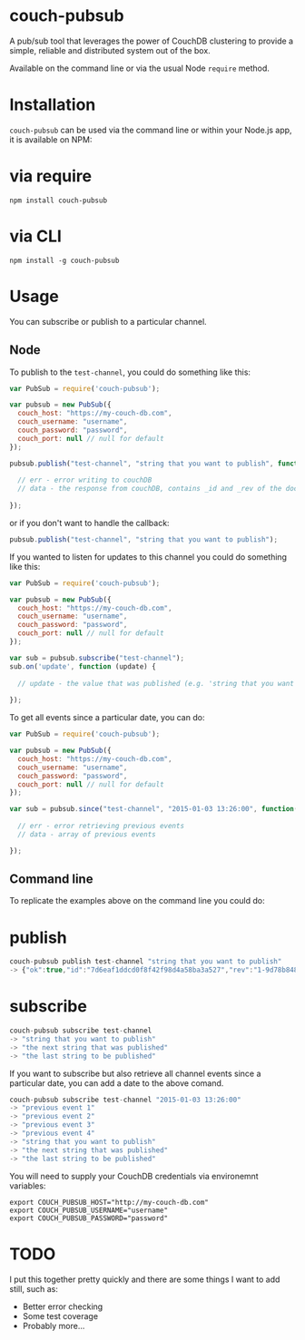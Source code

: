 # couch-pubsub

A pub/sub tool that leverages the power of CouchDB clustering to provide a simple, reliable and distributed system out of the box.

Available on the command line or via the usual Node `require` method.

# Installation 

`couch-pubsub` can be used via the command line or within your Node.js app, it is available on NPM:


# via require

```
npm install couch-pubsub
```

# via CLI

```
npm install -g couch-pubsub
```

# Usage

You can subscribe or publish to a particular channel.

## Node

To publish to the `test-channel`, you could do something like this:

``` js
var PubSub = require('couch-pubsub');

var pubsub = new PubSub({
  couch_host: "https://my-couch-db.com",
  couch_username: "username",
  couch_password: "password",
  couch_port: null // null for default
});

pubsub.publish("test-channel", "string that you want to publish", function(err, data) {
  
  // err - error writing to couchDB
  // data - the response from couchDB, contains _id and _rev of the doc
  
});
```

or if you don't want to handle the callback:

``` js
pubsub.publish("test-channel", "string that you want to publish");
```

If you wanted to listen for updates to this channel you could do something like this:

``` js
var PubSub = require('couch-pubsub');

var pubsub = new PubSub({
  couch_host: "https://my-couch-db.com",
  couch_username: "username",
  couch_password: "password",
  couch_port: null // null for default
});

var sub = pubsub.subscribe("test-channel");
sub.on('update', function (update) {
    
  // update - the value that was published (e.g. 'string that you want to publish' from above')
    
});
```

To get all events since a particular date, you can do:

``` js
var PubSub = require('couch-pubsub');

var pubsub = new PubSub({
  couch_host: "https://my-couch-db.com",
  couch_username: "username",
  couch_password: "password",
  couch_port: null // null for default
});

var sub = pubsub.since("test-channel", "2015-01-03 13:26:00", function(err, data) {
  
  // err - error retrieving previous events
  // data - array of previous events

});
```

## Command line

To replicate the examples above on the command line you could do:

# publish

``` js
couch-pubsub publish test-channel "string that you want to publish"
-> {"ok":true,"id":"7d6eaf1ddcd0f8f42f98d4a58ba3a527","rev":"1-9d78b84800709cf0d8446f2147c74d75"}
```

# subscribe

``` js
couch-pubsub subscribe test-channel
-> "string that you want to publish"
-> "the next string that was published"
-> "the last string to be published"
```

If you want to subscribe but also retrieve all channel events since a particular date, you can add a date to the above comand.

``` js
couch-pubsub subscribe test-channel "2015-01-03 13:26:00"
-> "previous event 1"
-> "previous event 2"
-> "previous event 3"
-> "previous event 4"
-> "string that you want to publish"
-> "the next string that was published"
-> "the last string to be published"
```

You will need to supply your CouchDB credentials via environemnt variables:

```
export COUCH_PUBSUB_HOST="http://my-couch-db.com"
export COUCH_PUBSUB_USERNAME="username"
export COUCH_PUBSUB_PASSWORD="password"
```

# TODO

I put this together pretty quickly and there are some things I want to add still, such as:

* Better error checking
* Some test coverage
* Probably more...